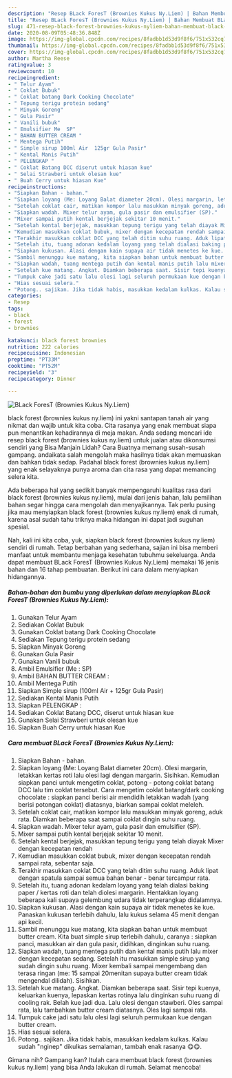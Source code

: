 ```yaml
---
description: "Resep BLack ForesT (Brownies Kukus Ny.Liem) | Bahan Membuat BLack ForesT (Brownies Kukus Ny.Liem) Yang Enak Dan Mudah"
title: "Resep BLack ForesT (Brownies Kukus Ny.Liem) | Bahan Membuat BLack ForesT (Brownies Kukus Ny.Liem) Yang Enak Dan Mudah"
slug: 471-resep-black-forest-brownies-kukus-nyliem-bahan-membuat-black-forest-brownies-kukus-nyliem-yang-enak-dan-mudah
date: 2020-08-09T05:48:36.848Z
image: https://img-global.cpcdn.com/recipes/8fadbb1d53d9f8f6/751x532cq70/black-forest-brownies-kukus-nyliem-foto-resep-utama.jpg
thumbnail: https://img-global.cpcdn.com/recipes/8fadbb1d53d9f8f6/751x532cq70/black-forest-brownies-kukus-nyliem-foto-resep-utama.jpg
cover: https://img-global.cpcdn.com/recipes/8fadbb1d53d9f8f6/751x532cq70/black-forest-brownies-kukus-nyliem-foto-resep-utama.jpg
author: Martha Reese
ratingvalue: 3
reviewcount: 10
recipeingredient:
- " Telur Ayam"
- " Coklat Bubuk"
- " Coklat batang Dark Cooking Chocolate"
- " Tepung terigu protein sedang"
- " Minyak Goreng"
- " Gula Pasir"
- " Vanili bubuk"
- " Emulsifier Me  SP"
- " BAHAN BUTTER CREAM "
- " Mentega Putih"
- " Simple sirup 100ml Air  125gr Gula Pasir"
- " Kental Manis Putih"
- " PELENGKAP "
- " Coklat Batang DCC diserut untuk hiasan kue"
- " Selai Strawberi untuk olesan kue"
- " Buah Cerry untuk hiasan Kue"
recipeinstructions:
- "Siapkan Bahan - bahan."
- "Siapkan loyang (Me: Loyang Balat diameter 20cm). Olesi margarin, letakkan kertas roti lalu olesi lagi dengan margarin. Sisihkan. Kemudian siapkan panci untuk mengetim coklat, potong - potong coklat batang DCC lalu tim coklat tersebut. Cara mengetim coklat batang/dark cooking chocolate : siapkan panci berisi air mendidih letakkan wadah (yang berisi potongan coklat) diatasnya, biarkan sampai coklat meleleh."
- "Setelah coklat cair, matikan kompor lalu masukkan minyak goreng, aduk rata. Diamkan beberapa saat sampai coklat dingin suhu ruang."
- "Siapkan wadah. Mixer telur ayam, gula pasir dan emulsifier (SP)."
- "Mixer sampai putih kental berjejak sekitar 10 menit."
- "Setelah kental berjejak, masukkan tepung terigu yang telah diayak Mixer dengan kecepatan rendah"
- "Kemudian masukkan coklat bubuk, mixer dengan kecepatan rendah sampai rata, sebentar saja."
- "Terakhir masukkan coklat DCC yang telah ditim suhu ruang. Aduk lipat dengan spatula sampai semua bahan benar - benar tercampur rata."
- "Setelah itu, tuang adonan kedalam loyang yang telah dialasi baking paper / kertas roti dan telah diolesi margarin. Hentakkan loyang beberapa kali supaya gelembung udara tidak terperangkap didalamnya."
- "Siapkan kukusan. Alasi dengan kain supaya air tidak menetes ke kue. Panaskan kukusan terlebih dahulu, lalu kukus selama 45 menit dengan api kecil."
- "Sambil menunggu kue matang, kita siapkan bahan untuk membuat butter cream. Kita buat simple sirup terlebih dahulu, caranya : siapkan panci, masukkan air dan gula pasir, didihkan, dinginkan suhu ruang."
- "Siapkan wadah, tuang mentega putih dan kental manis putih lalu mixer dengan kecepatan sedang. Setelah itu masukkan simple sirup yang sudah dingin suhu ruang. Mixer kembali sampai mengembang dan terasa ringan (me: 15 sampai 20menitan supaya butter cream tidak mengendal dilidah). Sisihkan."
- "Setelah kue matang. Angkat. Diamkan beberapa saat. Sisir tepi kuenya, keluarkan kuenya, lepaskan kertas rotinya lalu dinginkan suhu ruang di cooling rak. Belah kue jadi dua. Lalu olesi dengan stawberi. Oles sampai rata, lalu tambahkan butter cream diatasnya. Oles lagi sampai rata."
- "Tumpuk cake jadi satu lalu olesi lagi seluruh permukaan kue dengan butter cream."
- "Hias sesuai selera."
- "Potong.. sajikan. Jika tidak habis, masukkan kedalam kulkas. Kalau sudah &#34;nginep&#34; dikulkas semalaman, tambah enak rasanya 😋😋."
categories:
- Resep
tags:
- black
- forest
- brownies

katakunci: black forest brownies 
nutrition: 222 calories
recipecuisine: Indonesian
preptime: "PT33M"
cooktime: "PT52M"
recipeyield: "3"
recipecategory: Dinner

---
```



![BLack ForesT (Brownies Kukus Ny.Liem)](https://img-global.cpcdn.com/recipes/8fadbb1d53d9f8f6/751x532cq70/black-forest-brownies-kukus-nyliem-foto-resep-utama.jpg)


black forest (brownies kukus ny.liem) ini yakni santapan tanah air yang nikmat dan wajib untuk kita coba. Cita rasanya yang enak membuat siapa pun menantikan kehadirannya di meja makan.
Anda sedang mencari ide resep black forest (brownies kukus ny.liem) untuk jualan atau dikonsumsi sendiri yang Bisa Manjain Lidah? Cara Buatnya memang susah-susah gampang. andaikata salah mengolah maka hasilnya tidak akan memuaskan dan bahkan tidak sedap. Padahal black forest (brownies kukus ny.liem) yang enak selayaknya punya aroma dan cita rasa yang dapat memancing selera kita.



Ada beberapa hal yang sedikit banyak mempengaruhi kualitas rasa dari black forest (brownies kukus ny.liem), mulai dari jenis bahan, lalu pemilihan bahan segar hingga cara mengolah dan menyajikannya. Tak perlu pusing jika mau menyiapkan black forest (brownies kukus ny.liem) enak di rumah, karena asal sudah tahu triknya maka hidangan ini dapat jadi suguhan spesial.


Nah, kali ini kita coba, yuk, siapkan black forest (brownies kukus ny.liem) sendiri di rumah. Tetap berbahan yang sederhana, sajian ini bisa memberi manfaat untuk membantu menjaga kesehatan tubuhmu sekeluarga. Anda dapat membuat BLack ForesT (Brownies Kukus Ny.Liem) memakai 16 jenis bahan dan 16 tahap pembuatan. Berikut ini cara dalam menyiapkan hidangannya.

<!--inarticleads1-->

##### Bahan-bahan dan bumbu yang diperlukan dalam menyiapkan BLack ForesT (Brownies Kukus Ny.Liem):

1. Gunakan  Telur Ayam
1. Sediakan  Coklat Bubuk
1. Gunakan  Coklat batang Dark Cooking Chocolate
1. Sediakan  Tepung terigu protein sedang
1. Siapkan  Minyak Goreng
1. Gunakan  Gula Pasir
1. Gunakan  Vanili bubuk
1. Ambil  Emulsifier (Me : SP)
1. Ambil  BAHAN BUTTER CREAM :
1. Ambil  Mentega Putih
1. Siapkan  Simple sirup (100ml Air + 125gr Gula Pasir)
1. Sediakan  Kental Manis Putih
1. Siapkan  PELENGKAP :
1. Sediakan  Coklat Batang DCC, diserut untuk hiasan kue
1. Gunakan  Selai Strawberi untuk olesan kue
1. Siapkan  Buah Cerry untuk hiasan Kue




<!--inarticleads2-->

##### Cara membuat BLack ForesT (Brownies Kukus Ny.Liem):

1. Siapkan Bahan - bahan.
1. Siapkan loyang (Me: Loyang Balat diameter 20cm). Olesi margarin, letakkan kertas roti lalu olesi lagi dengan margarin. Sisihkan. Kemudian siapkan panci untuk mengetim coklat, potong - potong coklat batang DCC lalu tim coklat tersebut. Cara mengetim coklat batang/dark cooking chocolate : siapkan panci berisi air mendidih letakkan wadah (yang berisi potongan coklat) diatasnya, biarkan sampai coklat meleleh.
1. Setelah coklat cair, matikan kompor lalu masukkan minyak goreng, aduk rata. Diamkan beberapa saat sampai coklat dingin suhu ruang.
1. Siapkan wadah. Mixer telur ayam, gula pasir dan emulsifier (SP).
1. Mixer sampai putih kental berjejak sekitar 10 menit.
1. Setelah kental berjejak, masukkan tepung terigu yang telah diayak Mixer dengan kecepatan rendah
1. Kemudian masukkan coklat bubuk, mixer dengan kecepatan rendah sampai rata, sebentar saja.
1. Terakhir masukkan coklat DCC yang telah ditim suhu ruang. Aduk lipat dengan spatula sampai semua bahan benar - benar tercampur rata.
1. Setelah itu, tuang adonan kedalam loyang yang telah dialasi baking paper / kertas roti dan telah diolesi margarin. Hentakkan loyang beberapa kali supaya gelembung udara tidak terperangkap didalamnya.
1. Siapkan kukusan. Alasi dengan kain supaya air tidak menetes ke kue. Panaskan kukusan terlebih dahulu, lalu kukus selama 45 menit dengan api kecil.
1. Sambil menunggu kue matang, kita siapkan bahan untuk membuat butter cream. Kita buat simple sirup terlebih dahulu, caranya : siapkan panci, masukkan air dan gula pasir, didihkan, dinginkan suhu ruang.
1. Siapkan wadah, tuang mentega putih dan kental manis putih lalu mixer dengan kecepatan sedang. Setelah itu masukkan simple sirup yang sudah dingin suhu ruang. Mixer kembali sampai mengembang dan terasa ringan (me: 15 sampai 20menitan supaya butter cream tidak mengendal dilidah). Sisihkan.
1. Setelah kue matang. Angkat. Diamkan beberapa saat. Sisir tepi kuenya, keluarkan kuenya, lepaskan kertas rotinya lalu dinginkan suhu ruang di cooling rak. Belah kue jadi dua. Lalu olesi dengan stawberi. Oles sampai rata, lalu tambahkan butter cream diatasnya. Oles lagi sampai rata.
1. Tumpuk cake jadi satu lalu olesi lagi seluruh permukaan kue dengan butter cream.
1. Hias sesuai selera.
1. Potong.. sajikan. Jika tidak habis, masukkan kedalam kulkas. Kalau sudah &#34;nginep&#34; dikulkas semalaman, tambah enak rasanya 😋😋.




Gimana nih? Gampang kan? Itulah cara membuat black forest (brownies kukus ny.liem) yang bisa Anda lakukan di rumah. Selamat mencoba!
